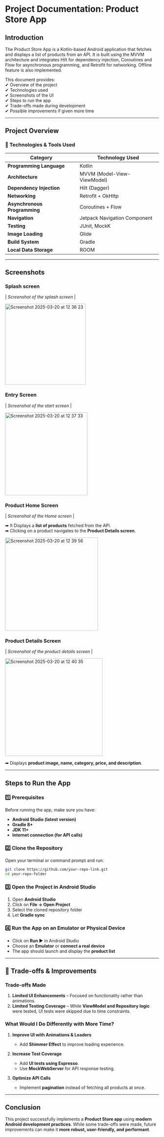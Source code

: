 # Project Documentation: Product Store App

## Introduction  
The Product Store App is a Kotlin-based Android application that fetches and displays a list of products from an API. It is built using the MVVM architecture and integrates Hilt for dependency injection, Coroutines and Flow for asynchronous programming, and Retrofit for networking. Offline feature is also implemented.  

This document provides:  
✔ Overview of the project  
✔ Technologies used  
✔ Screenshots of the UI  
✔ Steps to run the app  
✔ Trade-offs made during development  
✔ Possible improvements if given more time  

---

## Project Overview  

### 📂 Technologies & Tools Used  
| **Category** | **Technology Used** |
|-------------|---------------------|
| **Programming Language** | Kotlin |
| **Architecture** | MVVM (Model-View-ViewModel) |
| **Dependency Injection** | Hilt (Dagger) |
| **Networking** | Retrofit + OkHttp |
| **Asynchronous Programming** | Coroutines + Flow |
| **Navigation** | Jetpack Navigation Component |
| **Testing** | JUnit, MockK|
| **Image Loading** | Glide |
| **Build System** | Gradle |
| **Local Data Storage** | ROOM |

---

##  Screenshots 

### Splash screen 
| *Screenshot of the splash screen* |

<img width="264" alt="Screenshot 2025-03-20 at 12 36 23" src="https://github.com/user-attachments/assets/2014b6bf-889c-4701-b08e-16133241fbf9" />

### Entry Screen

| *Screenshot of the start screen* |

<img width="270" alt="Screenshot 2025-03-20 at 12 37 33" src="https://github.com/user-attachments/assets/7d3abe27-122d-4b06-a64d-85c358013d23" />

###  Product Home Screen

| *Screenshot of the Home screen* |

➡ It Displays a **list of products** fetched from the API.  
➡ Clicking on a product navigates to the **Product Details screen**.  

<img width="304" alt="Screenshot 2025-03-20 at 12 39 56" src="https://github.com/user-attachments/assets/cc56940c-fff8-4c40-a6cc-1b0a18c4fc75" />

###  Product Details Screen

| *Screenshot of the product details screen* |

<img width="319" alt="Screenshot 2025-03-20 at 12 40 35" src="https://github.com/user-attachments/assets/e60c0580-6342-4aeb-afc5-dd8f6ea04a16" />

➡ Displays **product image, name, category, price, and description**.  



---

##  Steps to Run the App 

### **1️⃣ Prerequisites**  
Before running the app, make sure you have:  
- **Android Studio (latest version)**  
- **Gradle 8+**  
- **JDK 11+**  
- **Internet connection (for API calls)**  

### **2️⃣ Clone the Repository**  
Open your terminal or command prompt and run:  
```sh
git clone https://github.com/your-repo-link.git
cd your-repo-folder
```

### **3️⃣ Open the Project in Android Studio**  
1. Open **Android Studio**  
2. Click on **File → Open Project**  
3. Select the cloned repository folder  
4. Let **Gradle sync**  

### **4️⃣ Run the App on an Emulator or Physical Device**  
- Click on **Run ▶** in Android Studio  
- Choose an **Emulator** or **connect a real device**  
- The app should launch and display the **product list**  

---

## 🔎 Trade-offs & Improvements

### Trade-offs Made
1. **Limited UI Enhancements** – Focused on functionality rather than animations.  
2. **Limited Testing Coverage** – While **ViewModel and Repository logic** were tested, UI tests were skipped due to time constraints.  

###  What Would I Do Differently with More Time?
1. **Improve UI with Animations & Loaders**  
   - Add **Shimmer Effect** to improve loading experience.  

2. **Increase Test Coverage**  
   - Add **UI tests using Espresso**.  
   - Use **MockWebServer** for API response testing.  

3. **Optimize API Calls**  
   - Implement **pagination** instead of fetching all products at once.   

---

## Conclusion  
This project successfully implements a **Product Store app** using **modern Android development practices**. While some trade-offs were made, future improvements can make it **more robust, user-friendly, and performant**.  
